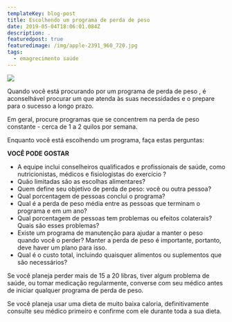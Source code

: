 ```yaml
---
templateKey: blog-post
title: Escolhendo um programa de perda de peso
date: 2019-05-04T18:06:01.084Z
description: .
featuredpost: true
featuredimage: /img/apple-2391_960_720.jpg
tags:
  - emagrecimento saúde
---
```

![](/img/instagram-2049639_1280.jpg)

Quando você está procurando por um programa de perda de peso , é aconselhável procurar um que atenda às suas necessidades e o prepare para o sucesso a longo prazo.

Em geral, procure programas que se concentrem na perda de peso constante - cerca de 1 a 2 quilos por semana.

Enquanto você está escolhendo um programa, faça estas perguntas:

**VOCÊ PODE GOSTAR**

* A equipe inclui conselheiros qualificados e profissionais de saúde, como nutricionistas, médicos e fisiologistas do exercício ?
* Quão limitadas são as escolhas alimentares?
* Quem define seu objetivo de perda de peso: você ou outra pessoa?
* Qual porcentagem de pessoas conclui o programa?
* Qual é a perda de peso média entre as pessoas que terminam o programa e em um ano?
* Qual porcentagem de pessoas tem problemas ou efeitos colaterais? Quais são esses problemas?
* Existe um programa de manutenção para ajudar a manter o peso quando você o perder? Manter a perda de peso é importante, portanto, deve haver um plano para isso.
* Qual é o custo total, incluindo quaisquer alimentos ou suplementos que são necessários?

Se você planeja perder mais de 15 a 20 libras, tiver algum problema de saúde, ou tomar medicação regularmente, converse com seu médico antes de iniciar qualquer programa de perda de peso.

Se você planeja usar uma dieta de muito baixa caloria, definitivamente consulte seu médico primeiro e confirme com ele durante toda a sua dieta.
